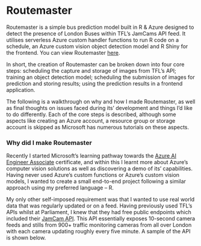 # Routemaster

Routemaster is a simple bus prediction model built in R & Azure designed to detect the presence of London Buses within TFL’s JamCams API feed. It utilises serverless Azure custom handler functions to run R code on a schedule, an Azure custom vision object detection model and R Shiny for the frontend. You can view Routemaster [here](https://routemastershinyapp.azurewebsites.net/).

In short, the creation of Routemaster can be broken down into four core steps: scheduling the capture and storage of images from TFL’s API; training an object detection model; scheduling the submission of images for prediction and storing results; using the prediction results in a frontend application.

The following is a walkthrough on why and how I made Routemaster, as well as final thoughts on issues faced during its’ development and things I’d like to do differently. Each of the core steps is described, although some aspects like creating an Azure account, a resource group or storage account is skipped as Microsoft has numerous tutorials on these aspects.

### Why did I make Routemaster

Recently I started Microsoft’s learning pathway towards the [Azure AI Engineer Associate](https://learn.microsoft.com/en-us/credentials/certifications/azure-ai-engineer/) certificate, and within this I learnt more about Azure’s computer vision solutions as well as discovering a demo of its’ capabilities. Having never used Azure’s custom functions or Azure’s custom vision models, I wanted to create a small end-to-end project following a similar approach using my preferred language – R.

My only other self-imposed requirement was that I wanted to use real world data that was regularly updated or on a feed. Having previously used TFL’s APIs whilst at Parliament, I knew that they had free public endpoints which included their [JamCam API](https://api.tfl.gov.uk/Place/Type/JamCam). This API essentially exposes 10-second camera feeds and stills from 900+ traffic monitoring cameras from all over London with each camera updating roughly every five minute. A sample of the API is shown below.

